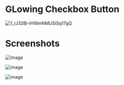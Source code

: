 # GLowing Checkbox Button

![1_lJ32Bl-lHWmNMUSiSq17gQ](https://user-images.githubusercontent.com/72864817/171863780-16f7afb7-32a5-4547-a427-23c8a8ed0524.png)

# Screenshots

![image](https://user-images.githubusercontent.com/72864817/175023041-5d8db953-ec97-4d74-94aa-30422933a38f.png)

![image](https://user-images.githubusercontent.com/72864817/175023141-a7c86eee-d610-4838-8e05-f735f05eca17.png)

![image](https://user-images.githubusercontent.com/72864817/175023222-cc3c31b6-f70f-465a-855a-befd71ac504c.png)

